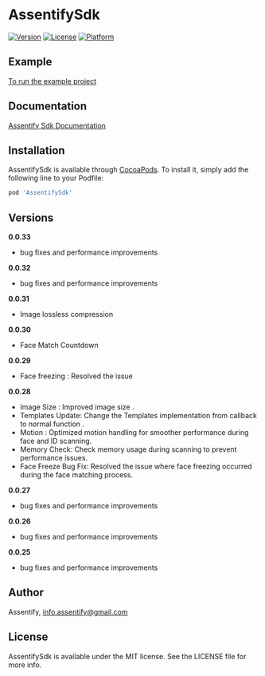 # AssentifySdk

[![Version](https://img.shields.io/cocoapods/v/AssentifySdk.svg?style=flat)](https://cocoapods.org/pods/AssentifySdk)
[![License](https://img.shields.io/cocoapods/l/AssentifySdk.svg?style=flat)](https://cocoapods.org/pods/AssentifySdk)
[![Platform](https://img.shields.io/cocoapods/p/AssentifySdk.svg?style=flat)](https://cocoapods.org/pods/AssentifySdk)

## Example

[To run the example project](https://onedrive.live.com/?authkey=%21AJ9rCRs4jE%2DGw30&id=1FA5B54185CEA738%21273&cid=1FA5B54185CEA738&parId=root&parQt=sharedby&o=OneUp)

## Documentation 
[Assentify Sdk Documentation](https://1drv.ms/b/s!AjinzoVBtaUfghST9H5tPKpASJDq?e=BBTZvH)

## Installation

AssentifySdk is available through [CocoaPods](https://cocoapods.org). To install
it, simply add the following line to your Podfile:

```ruby
pod 'AssentifySdk'
```

## Versions
**0.0.33**
- bug fixes and performance improvements

**0.0.32**
- bug fixes and performance improvements

**0.0.31**
- Image lossless compression

**0.0.30**
- Face Match Countdown

**0.0.29**
- Face freezing : Resolved the issue

**0.0.28**
- Image Size : Improved image size .
- Templates Update: Change the Templates implementation from callback to normal function .
- Motion : Optimized motion handling for smoother performance during face and ID scanning.
- Memory Check: Check memory usage during scanning to prevent performance issues.
- Face Freeze Bug Fix: Resolved the issue where face freezing occurred during the face matching process.

**0.0.27**
- bug fixes and performance improvements

**0.0.26**
- bug fixes and performance improvements

**0.0.25**
- bug fixes and performance improvements

## Author

Assentify, info.assentify@gmail.com

## License

AssentifySdk is available under the MIT license. See the LICENSE file for more info.
